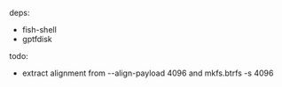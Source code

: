 deps:

- fish-shell
- gptfdisk

todo:

- extract alignment from --align-payload 4096 and mkfs.btrfs -s 4096 
